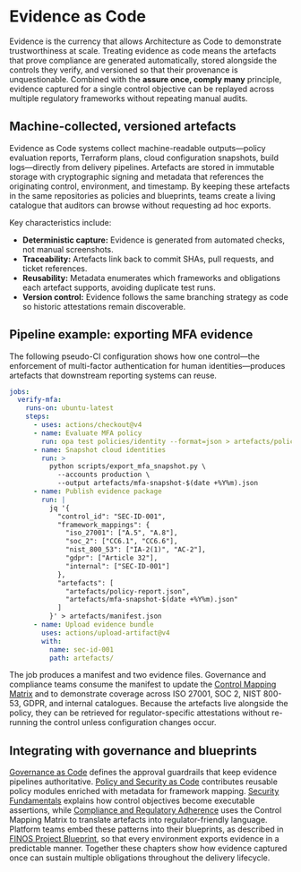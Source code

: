 # Evidence as Code

Evidence is the currency that allows Architecture as Code to demonstrate trustworthiness at scale. Treating evidence as code means the artefacts that prove compliance are generated automatically, stored alongside the controls they verify, and versioned so that their provenance is unquestionable. Combined with the **assure once, comply many** principle, evidence captured for a single control objective can be replayed across multiple regulatory frameworks without repeating manual audits.

## Machine-collected, versioned artefacts

Evidence as Code systems collect machine-readable outputs—policy evaluation reports, Terraform plans, cloud configuration snapshots, build logs—directly from delivery pipelines. Artefacts are stored in immutable storage with cryptographic signing and metadata that references the originating control, environment, and timestamp. By keeping these artefacts in the same repositories as policies and blueprints, teams create a living catalogue that auditors can browse without requesting ad hoc exports.

Key characteristics include:

- **Deterministic capture:** Evidence is generated from automated checks, not manual screenshots.
- **Traceability:** Artefacts link back to commit SHAs, pull requests, and ticket references.
- **Reusability:** Metadata enumerates which frameworks and obligations each artefact supports, avoiding duplicate test runs.
- **Version control:** Evidence follows the same branching strategy as code so historic attestations remain discoverable.

## Pipeline example: exporting MFA evidence

The following pseudo-CI configuration shows how one control—the enforcement of multi-factor authentication for human identities—produces artefacts that downstream reporting systems can reuse.

```yaml
jobs:
  verify-mfa:
    runs-on: ubuntu-latest
    steps:
      - uses: actions/checkout@v4
      - name: Evaluate MFA policy
        run: opa test policies/identity --format=json > artefacts/policy-report.json
      - name: Snapshot cloud identities
        run: >
          python scripts/export_mfa_snapshot.py \
            --accounts production \
            --output artefacts/mfa-snapshot-$(date +%Y%m).json
      - name: Publish evidence package
        run: |
          jq '{
            "control_id": "SEC-ID-001",
            "framework_mappings": {
              "iso_27001": ["A.5", "A.8"],
              "soc_2": ["CC6.1", "CC6.6"],
              "nist_800_53": ["IA-2(1)", "AC-2"],
              "gdpr": ["Article 32"],
              "internal": ["SEC-ID-001"]
            },
            "artefacts": [
              "artefacts/policy-report.json",
              "artefacts/mfa-snapshot-$(date +%Y%m).json"
            ]
          }' > artefacts/manifest.json
      - name: Upload evidence bundle
        uses: actions/upload-artifact@v4
        with:
          name: sec-id-001
          path: artefacts/
```

The job produces a manifest and two evidence files. Governance and compliance teams consume the manifest to update the [Control Mapping Matrix](appendix_c_control_mapping_matrix_template.md) and to demonstrate coverage across ISO 27001, SOC 2, NIST 800-53, GDPR, and internal catalogues. Because the artefacts live alongside the policy, they can be retrieved for regulator-specific attestations without re-running the control unless configuration changes occur.

## Integrating with governance and blueprints

[Governance as Code](11_governance_as_code.md) defines the approval guardrails that keep evidence pipelines authoritative. [Policy and Security as Code](10_policy_and_security.md) contributes reusable policy modules enriched with metadata for framework mapping. [Security Fundamentals](09_security_fundamentals.md) explains how control objectives become executable assertions, while [Compliance and Regulatory Adherence](12_compliance.md) uses the Control Mapping Matrix to translate artefacts into regulator-friendly language. Platform teams embed these patterns into their blueprints, as described in [FINOS Project Blueprint](32_finos_project_blueprint.md), so that every environment exports evidence in a predictable manner. Together these chapters show how evidence captured once can sustain multiple obligations throughout the delivery lifecycle.
